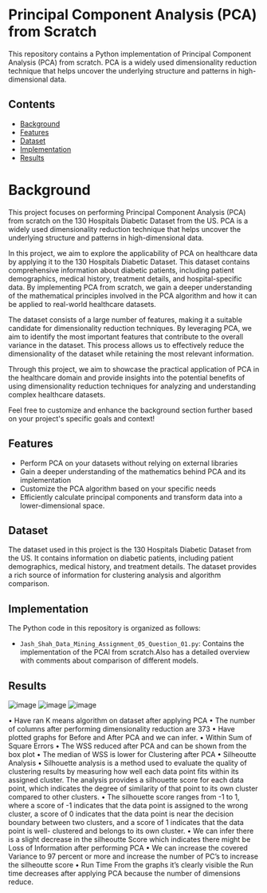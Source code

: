 # Principal Component Analysis (PCA) from Scratch

This repository contains a Python implementation of Principal Component Analysis (PCA) from scratch. PCA is a widely used dimensionality reduction technique that helps uncover the underlying structure and patterns in high-dimensional data.

## Contents

- [Background](#background)
- [Features](#features)
- [Dataset](#dataset)
- [Implementation](#implementation)
- [Results](#results)

# Background


This project focuses on performing Principal Component Analysis (PCA) from scratch on the 130 Hospitals Diabetic Dataset from the US. PCA is a widely used dimensionality reduction technique that helps uncover the underlying structure and patterns in high-dimensional data.

In this project, we aim to explore the applicability of PCA on healthcare data by applying it to the 130 Hospitals Diabetic Dataset. This dataset contains comprehensive information about diabetic patients, including patient demographics, medical history, treatment details, and hospital-specific data. By implementing PCA from scratch, we gain a deeper understanding of the mathematical principles involved in the PCA algorithm and how it can be applied to real-world healthcare datasets.

The dataset consists of a large number of features, making it a suitable candidate for dimensionality reduction techniques. By leveraging PCA, we aim to identify the most important features that contribute to the overall variance in the dataset. This process allows us to effectively reduce the dimensionality of the dataset while retaining the most relevant information.

Through this project, we aim to showcase the practical application of PCA in the healthcare domain and provide insights into the potential benefits of using dimensionality reduction techniques for analyzing and understanding complex healthcare datasets.

Feel free to customize and enhance the background section further based on your project's specific goals and context!


## Features

- Perform PCA on your datasets without relying on external libraries
- Gain a deeper understanding of the mathematics behind PCA and its implementation
- Customize the PCA algorithm based on your specific needs
- Efficiently calculate principal components and transform data into a lower-dimensional space.


## Dataset

The dataset used in this project is the 130 Hospitals Diabetic Dataset from the US. It contains information on diabetic patients, including patient demographics, medical history, and treatment details. The dataset provides a rich source of information for clustering analysis and algorithm comparison.


## Implementation

The Python code in this repository is organized as follows:

- `Jash_Shah_Data_Mining_Assignment_05_Question_01.py`: Contains the implementation of the PCAl from scratch.Also has a detailed overview with comments about comparison of different models.


## Results

![image](https://github.com/jashshah-dev/Principal-Component-Analysis-from-Scratch/assets/132673402/c192684a-ae39-437e-aba0-1fccdd9d2ccf)
![image](https://github.com/jashshah-dev/Principal-Component-Analysis-from-Scratch/assets/132673402/12b41102-fc17-4fa9-8eaa-48431abe0674)
![image](https://github.com/jashshah-dev/Principal-Component-Analysis-from-Scratch/assets/132673402/ca6e58f5-2d7f-401a-bbc8-dba067e145b4)

• Have ran K means algorithm on dataset after applying PCA
• The number of columns after performing dimensionality reduction are 373
• Have plotted graphs for Before and After PCA and we can infer.
• Within Sum of Square Errors
• The WSS reduced after PCA and can be shown from the box plot
• The median of WSS is lower for Clustering after PCA
• Silheoutte Analysis
• Silhouette analysis is a method used to evaluate the quality of clustering results by measuring how
well each data point fits within its assigned cluster. The analysis provides a silhouette score for each
data point, which indicates the degree of similarity of that point to its own cluster compared to other
clusters.
• The silhouette score ranges from -1 to 1, where a score of -1 indicates that the data point is assigned
to the wrong cluster, a score of 0 indicates that the data point is near the decision boundary between
two clusters, and a score of 1 indicates that the data point is well- clustered and belongs to its own
cluster.
• We can infer there is a slight decrease in the silheoutte Score which indicates there might be Loss of
Information after performing PCA
• We can increase the covered Variance to 97 percent or more and increase the number of PC’s to increase
the silheoutte score
• Run Time From the graphs it’s clearly visible the Run time decreases after applying PCA because
the number of dimensions reduce.






